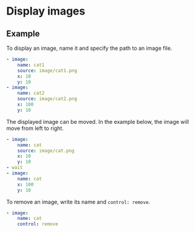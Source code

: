 Display images
================================================================================

Example
--------------------------------------------------------------------------------

To display an image, name it and specify the path to an image file.

```yaml
- image:
    name: cat1
    source: image/cat1.png
    x: 10
    y: 10
- image:
    name: cat2
    source: image/cat2.png
    x: 100
    y: 10
```

The displayed image can be moved.
In the example below, the image will move from left to right.

```yaml
- image:
    name: cat
    source: image/cat.png
    x: 10
    y: 10
- wait
- image:
    name: cat
    x: 100
    y: 10
```

To remove an image, write its name and `control: remove`.

```yaml
- image:
    name: cat
    control: remove
